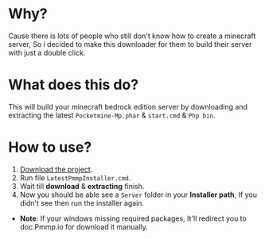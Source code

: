 # Why?
Cause there is lots of people who still don't know how to create a minecraft server, So i decided to make this downloader for them to build their server with just a double click.
# What does this do?
This will build your minecraft bedrock edition server by downloading and extracting the latest <code>Pocketmine-Mp.phar</code> & <code>start.cmd</code> & <code>Php bin</code>.
# How to use?
1. <a href="https://github.com/HighestDreams/PmmpDownloader/archive/refs/heads/main.zip">Download the project</a>.
2. Run file <code>LatestPmmpInstaller.cmd</code>.
3. Wait till <strong>download</strong> & <strong>extracting</strong> finish.
5. Now you should be able see a <code>Server</code> folder in your <strong>Installer path</strong>, If you didn't see then run the installer again.
* <strong>Note</strong>: If your windows missing required packages, It'll redirect you to doc.Pmmp.io for download it manually.

